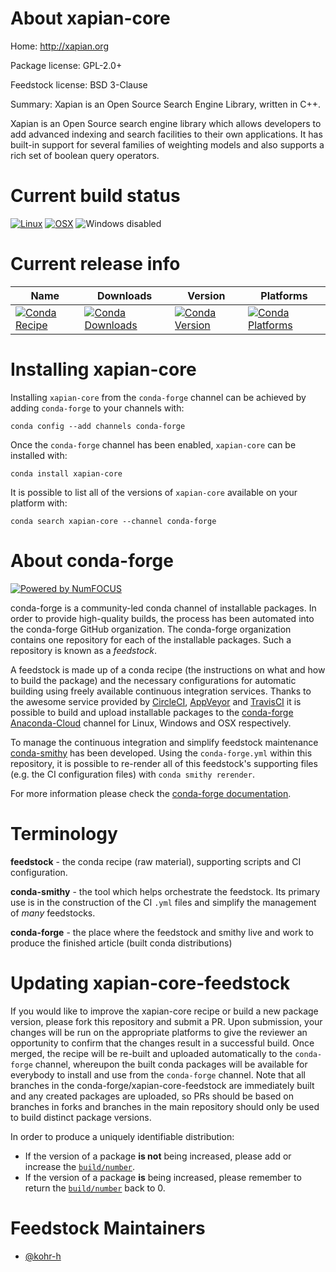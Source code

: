 <!--
# -*- mode: jinja -*-
-->

About xapian-core
=================

Home: http://xapian.org

Package license: GPL-2.0+

Feedstock license: BSD 3-Clause

Summary: Xapian is an Open Source Search Engine Library, written in C++.

Xapian is an Open Source search engine library which allows developers
to add advanced indexing and search facilities to their own applications.
It has built-in support for several families of weighting models and also
supports a rich set of boolean query operators.


Current build status
====================

[![Linux](https://img.shields.io/circleci/project/github/conda-forge/xapian-core-feedstock/master.svg?label=Linux)](https://circleci.com/gh/conda-forge/xapian-core-feedstock)
[![OSX](https://img.shields.io/travis/conda-forge/xapian-core-feedstock/master.svg?label=macOS)](https://travis-ci.org/conda-forge/xapian-core-feedstock)
![Windows disabled](https://img.shields.io/badge/Windows-disabled-lightgrey.svg)

Current release info
====================

| Name | Downloads | Version | Platforms |
| --- | --- | --- | --- |
| [![Conda Recipe](https://img.shields.io/badge/recipe-xapian--core-green.svg)](https://anaconda.org/conda-forge/xapian-core) | [![Conda Downloads](https://img.shields.io/conda/dn/conda-forge/xapian-core.svg)](https://anaconda.org/conda-forge/xapian-core) | [![Conda Version](https://img.shields.io/conda/vn/conda-forge/xapian-core.svg)](https://anaconda.org/conda-forge/xapian-core) | [![Conda Platforms](https://img.shields.io/conda/pn/conda-forge/xapian-core.svg)](https://anaconda.org/conda-forge/xapian-core) |

Installing xapian-core
======================

Installing `xapian-core` from the `conda-forge` channel can be achieved by adding `conda-forge` to your channels with:

```
conda config --add channels conda-forge
```

Once the `conda-forge` channel has been enabled, `xapian-core` can be installed with:

```
conda install xapian-core
```

It is possible to list all of the versions of `xapian-core` available on your platform with:

```
conda search xapian-core --channel conda-forge
```


About conda-forge
=================

[![Powered by NumFOCUS](https://img.shields.io/badge/powered%20by-NumFOCUS-orange.svg?style=flat&colorA=E1523D&colorB=007D8A)](http://numfocus.org)

conda-forge is a community-led conda channel of installable packages.
In order to provide high-quality builds, the process has been automated into the
conda-forge GitHub organization. The conda-forge organization contains one repository
for each of the installable packages. Such a repository is known as a *feedstock*.

A feedstock is made up of a conda recipe (the instructions on what and how to build
the package) and the necessary configurations for automatic building using freely
available continuous integration services. Thanks to the awesome service provided by
[CircleCI](https://circleci.com/), [AppVeyor](https://www.appveyor.com/)
and [TravisCI](https://travis-ci.org/) it is possible to build and upload installable
packages to the [conda-forge](https://anaconda.org/conda-forge)
[Anaconda-Cloud](https://anaconda.org/) channel for Linux, Windows and OSX respectively.

To manage the continuous integration and simplify feedstock maintenance
[conda-smithy](https://github.com/conda-forge/conda-smithy) has been developed.
Using the ``conda-forge.yml`` within this repository, it is possible to re-render all of
this feedstock's supporting files (e.g. the CI configuration files) with ``conda smithy rerender``.

For more information please check the [conda-forge documentation](https://conda-forge.org/docs/).

Terminology
===========

**feedstock** - the conda recipe (raw material), supporting scripts and CI configuration.

**conda-smithy** - the tool which helps orchestrate the feedstock.
                   Its primary use is in the construction of the CI ``.yml`` files
                   and simplify the management of *many* feedstocks.

**conda-forge** - the place where the feedstock and smithy live and work to
                  produce the finished article (built conda distributions)


Updating xapian-core-feedstock
==============================

If you would like to improve the xapian-core recipe or build a new
package version, please fork this repository and submit a PR. Upon submission,
your changes will be run on the appropriate platforms to give the reviewer an
opportunity to confirm that the changes result in a successful build. Once
merged, the recipe will be re-built and uploaded automatically to the
`conda-forge` channel, whereupon the built conda packages will be available for
everybody to install and use from the `conda-forge` channel.
Note that all branches in the conda-forge/xapian-core-feedstock are
immediately built and any created packages are uploaded, so PRs should be based
on branches in forks and branches in the main repository should only be used to
build distinct package versions.

In order to produce a uniquely identifiable distribution:
 * If the version of a package **is not** being increased, please add or increase
   the [``build/number``](https://conda.io/docs/user-guide/tasks/build-packages/define-metadata.html#build-number-and-string).
 * If the version of a package **is** being increased, please remember to return
   the [``build/number``](https://conda.io/docs/user-guide/tasks/build-packages/define-metadata.html#build-number-and-string)
   back to 0.

Feedstock Maintainers
=====================

* [@kohr-h](https://github.com/kohr-h/)

